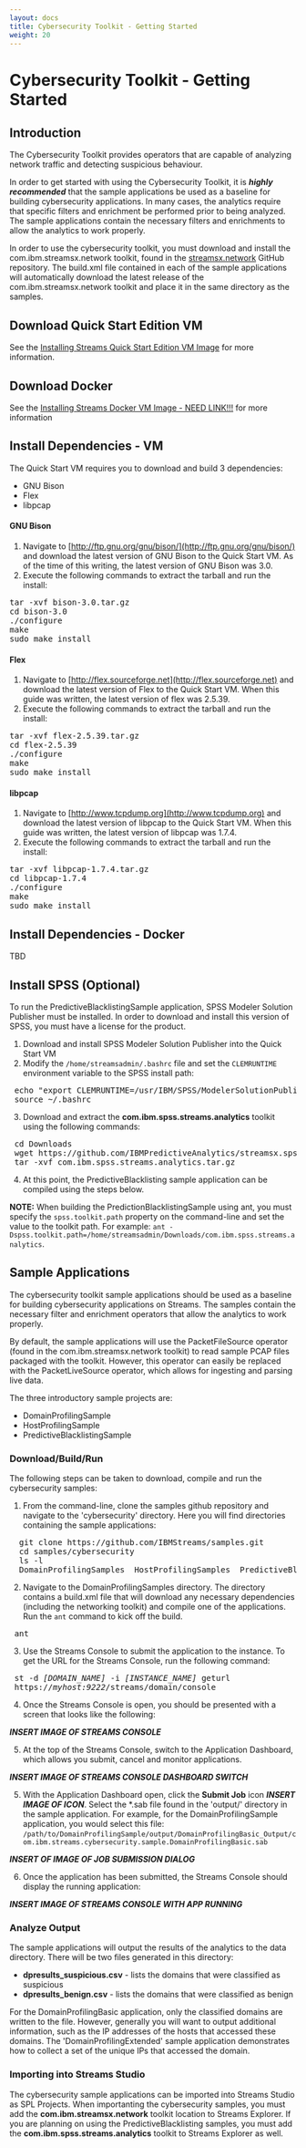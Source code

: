 ```yaml
---
layout: docs
title: Cybersecurity Toolkit - Getting Started
weight: 20
---
```


# Cybersecurity Toolkit - Getting Started

## Introduction
The Cybersecurity Toolkit provides operators that are capable of analyzing network traffic and detecting suspicious behaviour.

In order to get started with using the Cybersecurity Toolkit, it is ***highly recommended*** that the sample applications be used as a baseline for building cybersecurity applications. In many cases, the analytics require that specific filters and enrichment be performed prior to being analyzed. The sample applications contain the necessary filters and enrichments to allow the analytics to work properly. 

In order to use the cybersecurity toolkit, you must download and install the com.ibm.streamsx.network toolkit, found in the [streamsx.network](https://github.com/IBMStreams/streamsx.network) GitHub repository. The build.xml file contained in each of the sample applications will automatically download the latest release of the com.ibm.streamsx.network toolkit and place it in the same directory as the samples. 


## Download Quick Start Edition VM
See the [Installing Streams Quick Start Edition VM Image](http://ibmstreams.github.io/streamsx.documentation/docs/4.1/qse-install-linux/) for more information.

## Download Docker
See the [Installing Streams Docker VM Image - NEED LINK!!!](NEED_LINK) for more information

## Install Dependencies - VM
The Quick Start VM requires you to download and build 3 dependencies:

- GNU Bison
- Flex
- libpcap
 
 
#### GNU Bison
1. Navigate to [http://ftp.gnu.org/gnu/bison/](http://ftp.gnu.org/gnu/bison/) and download the latest version of GNU Bison to the Quick Start VM. As of the time of this writing, the latest version of GNU Bison was 3.0. 
2. Execute the following commands to extract the tarball and run the install:

<pre class="terminal">
<span class="command">tar -xvf bison-3.0.tar.gz</span>
<span class="command">cd bison-3.0</span>
<span class="command">./configure</span>
<span class="command">make</span>
<span class="command">sudo make install</span></pre>


#### Flex
1. Navigate to [http://flex.sourceforge.net](http://flex.sourceforge.net) and download the latest version of Flex to the Quick Start VM. When this guide was written, the latest version of flex was 2.5.39.
2. Execute the following commands to extract the tarball and run the install:

<pre class="terminal">
<span class="command">tar -xvf flex-2.5.39.tar.gz</span>
<span class="command">cd flex-2.5.39</span>
<span class="command">./configure</span>
<span class="command">make</span>
<span class="command">sudo make install</span></pre>


#### libpcap
1. Navigate to [http://www.tcpdump.org](http://www.tcpdump.org) and download the latest version of libpcap to the Quick Start VM. When this guide was written, the latest version of libpcap was 1.7.4.
2. Execute the following commands to extract the tarball and run the install:

<pre class="terminal">
<span class="command">tar -xvf libpcap-1.7.4.tar.gz</span>
<span class="command">cd libpcap-1.7.4</span>
<span class="command">./configure</span>
<span class="command">make</span>
<span class="command">sudo make install</span></pre>



## Install Dependencies - Docker
TBD

## Install SPSS (Optional)
To run the PredictiveBlacklistingSample application, SPSS Modeler Solution Publisher must be installed. In order to download and install this version of SPSS, you must have a license for the product. 

 1. Download and install SPSS Modeler Solution Publisher into the Quick Start VM
 2. Modify the `/home/streamsadmin/.bashrc` file and set the `CLEMRUNTIME` environment variable to the SPSS install path:
 
 <pre class="terminal">
 <span class="command">echo "export CLEMRUNTIME=/usr/IBM/SPSS/ModelerSolutionPublisher/17.0/" >> /home/streamsadmin/.bashrc</span>
 <span class="command">source ~/.bashrc</span></pre>

 3. Download and extract the **com.ibm.spss.streams.analytics** toolkit using the following commands:
 
 <pre class="terminal">
 <span class="command">cd Downloads</span>
 <span class="command">wget https://github.com/IBMPredictiveAnalytics/streamsx.spss.v4/raw/master/com.ibm.spss.streams.analytics.tar.gz</span>
 <span class="command">tar -xvf com.ibm.spss.streams.analytics.tar.gz</span></pre>

 4. At this point, the PredictiveBlacklisting sample application can be compiled using the steps below. 

**NOTE:** When building the PredictionBlacklistingSample using ant, you must specify the `spss.toolkit.path` property on the command-line and set the value to the toolkit path. For example: `ant -Dspss.toolkit.path=/home/streamsadmin/Downloads/com.ibm.spss.streams.analytics`.


## Sample Applications
The cybersecurity toolkit sample applications should be used as a baseline for building cybersecurity applications on Streams. The samples contain the necessary filter and enrichment operators that allow the analytics to work properly. 

By default, the sample applications will use the PacketFileSource operator (found in the com.ibm.streamsx.network toolkit) to read sample PCAP files packaged with the toolkit. However, this operator can easily be replaced with the PacketLiveSource operator, which allows for ingesting and parsing live data. 

The three introductory sample projects are: 
 - DomainProfilingSample
 - HostProfilingSample
 - PredictiveBlacklistingSample

### Download/Build/Run
The following steps can be taken to download, compile and run the cybersecurity samples:

 1. From the command-line, clone the samples github repository and navigate to the 'cybersecurity' directory. Here you will find directories containing the sample applications:
  
  <pre class="terminal">
  <span class="command">git clone https://github.com/IBMStreams/samples.git</span>
  <span class="command">cd samples/cybersecurity</span>
  <span class="command">ls -l</span>
  <span class="output">DomainProfilingSamples  HostProfilingSamples  PredictiveBlacklistingSamples</span></pre>
  
 2. Navigate to the DomainProfilingSamples directory. The directory contains a build.xml file that will download any necessary dependencies (including the networking toolkit) and compile one of the applications. Run the `ant` command to kick off the build.
 
 <pre class="terminal">
 <span class="command">ant</span></pre>
 
 3. Use the Streams Console to submit the application to the instance. To get the URL for the Streams Console, run the following command:
 
 <pre class="terminal">
 <span class="command">st -d <em>[DOMAIN_NAME]</em> -i <em>[INSTANCE_NAME]</em> geturl</span>
 <span class="output">https://<em>myhost:9222</em>/streams/domain/console</span></pre>
 
 4. Once the Streams Console is open, you should be presented with a screen that looks like the following: 
 
 ***INSERT IMAGE OF STREAMS CONSOLE*** 

 5. At the top of the Streams Console, switch to the Application Dashboard, which allows you submit, cancel and monitor applications. 

 ***INSERT IMAGE OF STREAMS CONSOLE DASHBOARD SWITCH***

 5. With the Application Dashboard open, click the **Submit Job** icon ***INSERT IMAGE OF ICON***. Select the *.sab file found in the 'output/' directory in the sample application. For example, for the DomainProfilingSample application, you would select this file: `/path/to/DomainProfilingSample/output/DomainProfilingBasic_Output/com.ibm.streams.cybersecurity.sample.DomainProfilingBasic.sab`
 
 ***INSERT OF IMAGE OF JOB SUBMISSION DIALOG***

 6. Once the application has been submitted, the Streams Console should display the running application:
 
 ***INSERT IMAGE OF STREAMS CONSOLE WITH APP RUNNING***
 

### Analyze Output
The sample applications will output the results of the analytics to the data directory. There will be two files generated in this directory: 

 - **dpresults_suspicious.csv** - lists the domains that were classified as suspicious
 - **dpresults_benign.csv** - lists the domains that were classified as benign

For the DomainProfilingBasic application, only the classified domains are written to the file. However, generally you will want to output additional information, such as the IP addresses of the hosts that accessed these domains. The 'DomainProfilingExtended' sample application demonstrates how to collect a set of the unique IPs that accessed the domain. 


### Importing into Streams Studio
The cybersecurity sample applications can be imported into Streams Studio as SPL Projects. When importanting the cybersecurity samples, you must add the **com.ibm.streamsx.network** toolkit location to Streams Explorer. If you are planning on using the PredictiveBlacklisting samples, you must add the **com.ibm.spss.streams.analytics** toolkit to Streams Explorer as well. 
